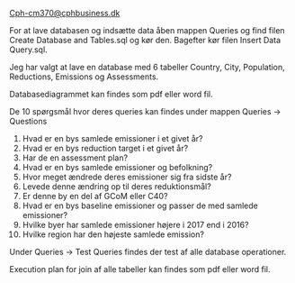 Cph-cm370@cphbusiness.dk

For at lave databasen og indsætte data åben mappen Queries og find filen Create Database and Tables.sql og kør den. Bagefter kør filen Insert Data Query.sql.

Jeg har valgt at lave en database med 6 tabeller Country, City, Population, Reductions, Emissions og Assessments.

Databasediagrammet kan findes som pdf eller word fil.

De 10 spørgsmål hvor deres queries kan findes under mappen Queries -> Questions
1.	Hvad er en bys samlede emissioner i et givet år?
2.	Hvad er en bys reduction target i et givet år?
3.	Har de en assessment plan?
4.	Hvad er en bys samlede emissioner og befolkning?
5.	Hvor meget ændrede deres emissioner sig fra sidste år?
6.	Levede denne ændring op til deres reduktionsmål?
7.	Er denne by en del af GCoM eller C40?
8.	Hvad er en bys baseline emissioner og passer de med samlede emissioner?
9.	Hvilke byer har samlede emissioner højere i 2017 end i 2016?
10.	Hvilke region har den højeste samlede emission?

Under Queries -> Test Queries findes der test af alle database operationer.

Execution plan for join af alle tabeller kan findes som pdf eller word fil.
